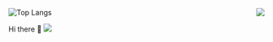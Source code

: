 ![Top Langs](https://github-readme-stats.vercel.app/api/top-langs/?username=asdw14)
<img align="right" src="https://github-readme-stats.vercel.app/api?username=asdw14&show_icons=true&icon_color=CE1D2D&text_color=718096&bg_color=ffffff&hide_title=true" />

Hi there 👋
<img src="https://img.shields.io/badge/gitHub-划水的弟中弟-brightgreen" />
<!--
**asdw14/asdw14** is a ✨ _special_ ✨ repository because its `README.md` (this file) appears on your GitHub profile.

Here are some ideas to get you started:

- 🔭 I’m currently working on ...
- 🌱 I’m currently learning ...
- 👯 I’m looking to collaborate on ...
- 🤔 I’m looking for help with ...
- 💬 Ask me about ...
- 📫 How to reach me: ...
- 😄 Pronouns: ...
- ⚡ Fun fact: ...
-->
